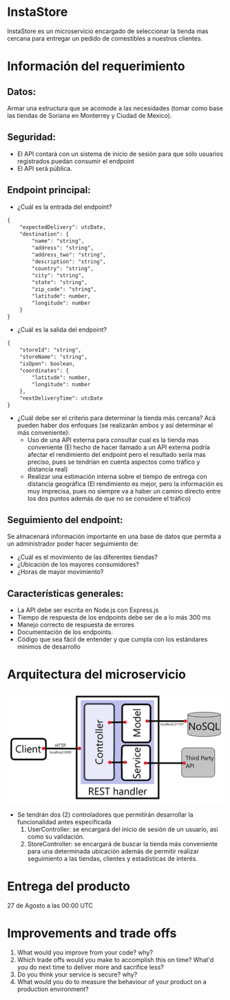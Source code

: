 # InstaStore

InstaStore es un microservicio encargado de seleccionar la tienda mas cercana para entregar un pedido de comestibles a nuestros clientes.

# Información del requerimiento

## Datos:
Armar una estructura que se acomode a las necesidades (tomar como base las tiendas de Soriana en Monterrey y Ciudad de Mexico).

## Seguridad:
- El API contará con un sistema de inicio de sesión para que sólo usuarios registrados puedan consumir el endpoint
- El API será pública.

## Endpoint principal:
- ¿Cuál es la entrada del endpoint?
````
{
	"expectedDelivery": utcDate,
	"destination": {
		"name": "string",
		"address": "string",
		"address_two": "string",
		"description": "string",
		"country": "string",
		"city": "string",
		"state": "string",
		"zip_code": "string",
		"latitude": number,
		"longitude": number
	}
}
````
- ¿Cuál es la salida del endpoint?
````
{
	"storeId": "string",
	"storeName": "string",
	"isOpen": boolean,
	"coordinates": {
		"latitude": number,
		"longitude": number
	},
	"nextDeliveryTime": utcDate
}
````

- ¿Cuál debe ser el criterio para determinar la tienda más cercana? 
Acá pueden haber dos enfoques (se realizarán ambos y así determinar el más conveniente):
	- Uso de una API externa para consultar cual es la tienda mas conveniente (El hecho de hacer llamado a un API externa podría afectar el rendimiento del endpoint pero el resultado sería mas preciso, pues se tendrían en cuenta aspectos como tráfico y distancia real)
	- Realizar una estimación interna sobre el tiempo de entrega con distancia geográfica (El rendimiento es mejor, pero la información es muy imprecisa, pues no siempre va a haber un camino directo entre los dos puntos además de que no se considere el tráfico)

## Seguimiento del endpoint:

Se almacenará información importante en una base de datos que permita a un administrador poder hacer seguimiento de:

- ¿Cuál es el movimiento de las diferentes tiendas?
- ¿Ubicación de los mayores consumidores?
- ¿Horas de mayor movimiento?

## Características generales:
	
- La API debe ser escrita en Node.js con Express.js
- Tiempo de respuesta de los endpoints debe ser de a lo más 300 ms
- Manejo correcto de respuesta de errores
- Documentación de los endpoints.
- Código que sea fácil de entender y que cumpla con los estándares mínimos de desarrollo

# Arquitectura del microservicio

![Arquitectura de InstaStore](./architecture-instastore.png)

- Se tendrán dos (2) controladores que permitirán desarrollar la funcionalidad antes especificada
	1. UserController: se encargará del inicio de sesión de un usuario, así como su validación.
	2. StoreController: se encargará de buscar la tienda más conveniente para una determinada ubicación además de permitir realizar seguimiento a las tiendas, clientes y estadísticas de interés.

# Entrega del producto

27 de Agosto a las 00:00 UTC

# Improvements and trade offs

1. What would you improve from your code? why?
2. Which trade offs would you make to accomplish this on time? What'd you do next time to deliver more and sacrifice less?
3. Do you think your service is secure? why?
4. What would you do to measure the behaviour of your product on a production environment?

